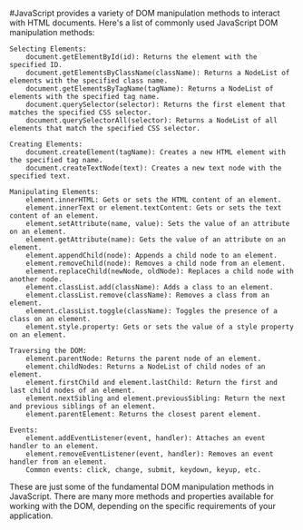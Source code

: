 #JavaScript provides a variety of DOM manipulation methods to interact with HTML documents. Here's a list of commonly used JavaScript DOM manipulation methods:

    Selecting Elements:
        document.getElementById(id): Returns the element with the specified ID.
        document.getElementsByClassName(className): Returns a NodeList of elements with the specified class name.
        document.getElementsByTagName(tagName): Returns a NodeList of elements with the specified tag name.
        document.querySelector(selector): Returns the first element that matches the specified CSS selector.
        document.querySelectorAll(selector): Returns a NodeList of all elements that match the specified CSS selector.

    Creating Elements:
        document.createElement(tagName): Creates a new HTML element with the specified tag name.
        document.createTextNode(text): Creates a new text node with the specified text.

    Manipulating Elements:
        element.innerHTML: Gets or sets the HTML content of an element.
        element.innerText or element.textContent: Gets or sets the text content of an element.
        element.setAttribute(name, value): Sets the value of an attribute on an element.
        element.getAttribute(name): Gets the value of an attribute on an element.
        element.appendChild(node): Appends a child node to an element.
        element.removeChild(node): Removes a child node from an element.
        element.replaceChild(newNode, oldNode): Replaces a child node with another node.
        element.classList.add(className): Adds a class to an element.
        element.classList.remove(className): Removes a class from an element.
        element.classList.toggle(className): Toggles the presence of a class on an element.
        element.style.property: Gets or sets the value of a style property on an element.

    Traversing the DOM:
        element.parentNode: Returns the parent node of an element.
        element.childNodes: Returns a NodeList of child nodes of an element.
        element.firstChild and element.lastChild: Return the first and last child nodes of an element.
        element.nextSibling and element.previousSibling: Return the next and previous siblings of an element.
        element.parentElement: Returns the closest parent element.

    Events:
        element.addEventListener(event, handler): Attaches an event handler to an element.
        element.removeEventListener(event, handler): Removes an event handler from an element.
        Common events: click, change, submit, keydown, keyup, etc.

These are just some of the fundamental DOM manipulation methods in JavaScript. There are many more methods and properties available for working with the DOM, depending on the specific requirements of your application.